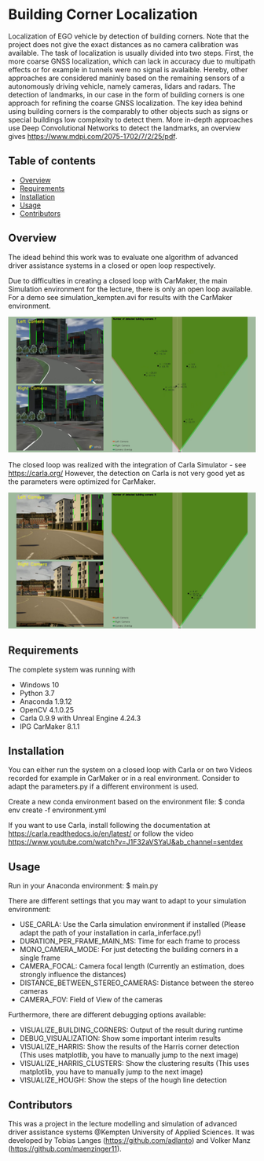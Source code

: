 # Building Corner Localization
Localization of EGO vehicle by detection of building corners. Note that the project does not give the exact distances as no camera calibration was available.
The task of localization is usually divided into two steps. First, the more coarse GNSS localization, which can lack in accuracy due to multipath effects or for example in tunnels were no signal is avalaible. Hereby, other approaches are considered maninly based on the remaining sensors of a autonomously driving vehicle, namely cameras, lidars and radars. The detection of landmarks, in our case in the form of building corners is one approach for refining the coarse GNSS localization. The key idea behind using building corners is the comparably to other objects such as signs or special buildings low complexity to detect them. More in-depth approaches use Deep Convolutional Networks to detect the landmarks, an overview gives https://www.mdpi.com/2075-1702/7/2/25/pdf. 

## Table of contents
* [Overview](#Overview)
* [Requirements](#Requirements)
* [Installation](#Installation)
* [Usage](#Usage)
* [Contributors](#Contributors)


## Overview
The idead behind this work was to evaluate one algorithm of advanced driver assistance systems in a closed or open loop respectively. 

Due to difficulties in creating a closed loop with CarMaker, the main Simulation environment for the lecture, there is only an open loop available. 
For a demo see simulation_kempten.avi for results with the CarMaker environment.

[![Demonstration Video on a CarMaker model of the City of Kempten, Germany](https://github.com/adlanto/building_corner_localization/blob/master/images/sample_image.PNG)](https://github.com/adlanto/building_corner_localization/blob/master/simulation_kempten.avi)

The closed loop was realized with the integration of Carla Simulator - see https://carla.org/
However, the detection on Carla is not very good yet as the parameters were optimized for CarMaker.

![Sample image in the Carla environment.](https://github.com/adlanto/building_corner_localization/blob/master/images/sample_image_carla.jpg)


## Requirements
The complete system was running with
- Windows 10
- Python 3.7
- Anaconda 1.9.12
- OpenCV 4.1.0.25
- Carla 0.9.9 with Unreal Engine 4.24.3
- IPG CarMaker 8.1.1


## Installation
You can either run the system on a closed loop with Carla or on two Videos recorded for example in CarMaker or in a real environment. Consider to adapt the parameters.py if a different environment is used. 

Create a new conda environment based on the environment file:
$ conda env create -f environment.yml

If you want to use Carla, install following the documentation at https://carla.readthedocs.io/en/latest/ or follow the video https://www.youtube.com/watch?v=J1F32aVSYaU&ab_channel=sentdex


## Usage

Run in your Anaconda environment:
$ main.py

There are different settings that you may want to adapt to your simulation environment:
- USE_CARLA: Use the Carla simulation environment if installed (Please adapt the path of your installation in carla_inferface.py!)
- DURATION_PER_FRAME_MAIN_MS: Time for each frame to process
- MONO_CAMERA_MODE: For just detecting the building corners in a single frame
- CAMERA_FOCAL: Camera focal length (Currently an estimation, does strongly influence the distances)
- DISTANCE_BETWEEN_STEREO_CAMERAS: Distance between the stereo cameras
- CAMERA_FOV: Field of View of the cameras

Furthermore, there are different debugging options available:
- VISUALIZE_BUILDING_CORNERS: Output of the result during runtime
- DEBUG_VISUALIZATION: Show some important interim results
- VISUALIZE_HARRIS: Show the results of the Harris corner detection (This uses matplotlib, you have to manually jump to the next image)
- VISUALIZE_HARRIS_CLUSTERS: Show the clustering results (This uses matplotlib, you have to manually jump to the next image)
- VISUALIZE_HOUGH: Show the steps of the hough line detection


## Contributors
This was a project in the lecture modelling and simulation of advanced driver assistance systems @Kempten University of Applied Sciences.
It was developed by Tobias Langes (https://github.com/adlanto) and Volker Manz (https://github.com/maenzinger11).

